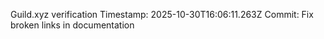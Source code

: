 Guild.xyz verification
Timestamp: 2025-10-30T16:06:11.263Z
Commit: Fix broken links in documentation
